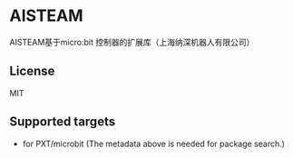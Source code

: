 # AISTEAM
AISTEAM基于micro:bit 控制器的扩展库（上海纳深机器人有限公司）

## License

MIT

## Supported targets

* for PXT/microbit
(The metadata above is needed for package search.)
